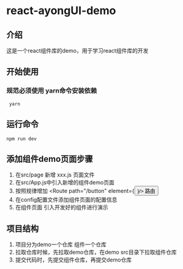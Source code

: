 # react-ayongUI-demo

## 介绍

这是一个react组件库的demo，用于学习react组件库的开发

## 开始使用
### 规范必须使用 yarn命令安装依赖

``` 
 yarn
```

## 运行命令

``` 
npm run dev
```

## 添加组件demo页面步骤

1. 在src/page 新增 xxx.js 页面文件
2. 在src/App.js中引入新增的组件demo页面
3. 按照规律增加    <Route path="/button" element={<Button/>}/> 路由
4. 在config配置文件添加组件页面的配置信息
5. 在组件页面 引入开发好的组件进行演示


## 项目结构

1.  项目分为demo一个仓库 组件一个仓库
2.  拉取仓库时候，先拉取demo仓库，在demo src目录下拉取组件仓库 
3.  提交代码时，先提交组件仓库，再提交demo仓库

